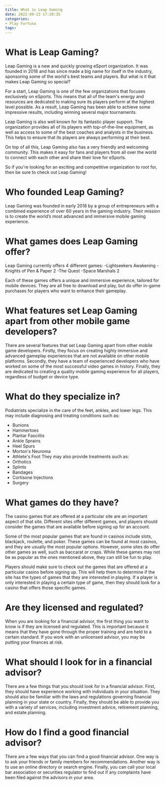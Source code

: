 ```yaml
---
title: What is Leap Gaming
date: 2022-09-23 17:20:35
categories:
- Play Fortuna
tags:
---
```



#  What is Leap Gaming?

Leap Gaming is a new and quickly growing eSport organization. It was founded in 2018 and has since made a big name for itself in the industry, sponsoring some of the world's best teams and players. But what is it that makes Leap Gaming so special?

For a start, Leap Gaming is one of the few organizations that focuses exclusively on eSports. This means that all of the team's energy and resources are dedicated to making sure its players perform at the highest level possible. As a result, Leap Gaming has been able to achieve some impressive results, including winning several major tournaments.

Leap Gaming is also well known for its fantastic player support. The organization provides all of its players with top-of-the-line equipment, as well as access to some of the best coaches and analysts in the business. This helps to ensure that its players are always performing at their best.

On top of all this, Leap Gaming also has a very friendly and welcoming community. This makes it easy for fans and players from all over the world to connect with each other and share their love for eSports.

So if you're looking for an exciting and competitive organization to root for, then be sure to check out Leap Gaming!

#  Who founded Leap Gaming? 

Leap Gaming was founded in early 2018 by a group of entrepreneurs with a combined experience of over 60 years in the gaming industry. Their mission is to create the world’s most advanced and immersive mobile gaming experience.

# What games does Leap Gaming offer? 

Leap Gaming currently offers 4 different games: 
-Lightseekers Awakening 
-Knights of Pen & Paper 2 
-The Quest 
-Space Marshals 2


Each of these games offers a unique and immersive experience, tailored for mobile devices. They are all free to download and play, but do offer in-game purchases for players who want to enhance their gameplay.

# What features set Leap Gaming apart from other mobile game developers? 

There are several features that set Leap Gaming apart from other mobile game developers. Firstly, they focus on creating highly immersive and advanced gameplay experiences that are not available on other mobile platforms. Secondly, they have a team of experienced developers who have worked on some of the most successful video games in history. Finally, they are dedicated to creating a quality mobile gaming experience for all players, regardless of budget or device type.

#  What do they specialize in? 

Podiatrists specialize in the care of the feet, ankles, and lower legs. This may include diagnosing and treating conditions such as:
- Bunions
- Hammertoes
- Plantar Fasciitis
- Ankle Sprains
- Heel Spurs
- Morton's Neuroma
- Athlete's Foot
They may also provide treatments such as:
- Orthotics
- Splints
- Bandages
- Cortisone Injections
- Surgery

#  What games do they have? 
The casino games that are offered at a particular site are an important aspect of that site. Different sites offer different games, and players should consider the games that are available before signing up for an account.

Some of the most popular games that are found in casinos include slots, blackjack, roulette, and poker. These games can be found at most casinos, and they are usually the most popular options. However, some sites do offer other games as well, such as baccarat or craps. While these games may not be as popular as the ones mentioned above, they can still be fun to play.

Players should make sure to check out the games that are offered at a particular casino before signing up. This will help them to determine if the site has the types of games that they are interested in playing. If a player is only interested in playing a certain type of game, then they should look for a casino that offers those specific games.

#  Are they licensed and regulated?

When you are looking for a financial advisor, the first thing you want to know is if they are licensed and regulated. This is important because it means that they have gone through the proper training and are held to a certain standard. If you work with an unlicensed advisor, you may be putting your finances at risk.

# What should I look for in a financial advisor?

There are a few things that you should look for in a financial advisor. First, they should have experience working with individuals in your situation. They should also be familiar with the laws and regulations governing financial planning in your state or country. Finally, they should be able to provide you with a variety of services, including investment advice, retirement planning, and estate planning.

# How do I find a good financial advisor?

There are a few ways that you can find a good financial advisor. One way is to ask your friends or family members for recommendations. Another way is to use an online directory or search engine. Finally, you can call your local bar association or securities regulator to find out if any complaints have been filed against the advisors in your area.